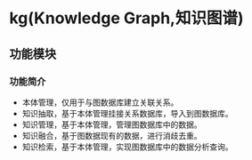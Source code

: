 # kg(Knowledge Graph,知识图谱)


## 功能模块

### 功能简介

- 本体管理，仅用于与图数据库建立关联关系。
- 知识抽取，基于本体管理挂接关系数据库，导入到图数据库。
- 知识管理，基于本体管理，管理图数据库中的数据。
- 知识融合，基于图数据现有的数据，进行消歧去重。
- 知识检索，基于本体管理，实现图数据库中的数据分析查询。
